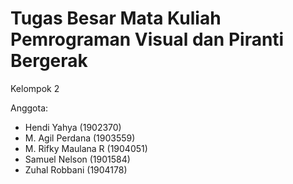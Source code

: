 # Tugas Besar Mata Kuliah Pemrograman Visual dan Piranti Bergerak

Kelompok 2

Anggota: 
- Hendi Yahya (1902370)
- M. Agil Perdana (1903559)
- M. Rifky Maulana R (1904051)
- Samuel Nelson (1901584)
- Zuhal Robbani (1904178)

